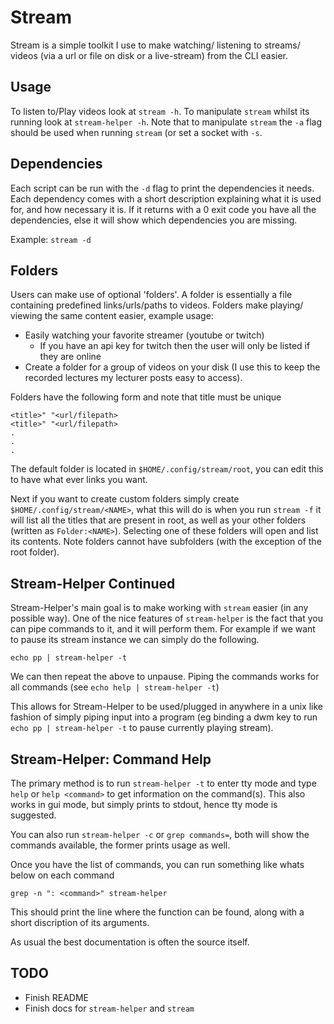 # Stream

Stream is a simple toolkit I use to make watching/ listening to streams/ videos
(via a url or file on disk or a live-stream) from the CLI easier.

## Usage

To listen to/Play videos look at `stream -h`.
To manipulate `stream` whilst its running look at `stream-helper -h`. Note that
to manipulate `stream` the `-a` flag should be used when running `stream` (or
set a socket with `-s`.

## Dependencies

Each script can be run with the `-d` flag to print the dependencies it needs.
Each dependency comes with a short description explaining what it is used for,
and how necessary it is. If it returns with a 0 exit code you have all the
dependencies, else it will show which dependencies you are missing.

Example: `stream -d`

## Folders

Users can make use of optional 'folders'. A folder is essentially a file
containing predefined links/urls/paths to videos. Folders make playing/ viewing
the same content easier, example usage:
* Easily watching your favorite streamer (youtube or twitch)
	- If you have an api key for twitch then the user will only be listed if
	  they are online
* Create a folder for a group of videos on your disk (I use this to keep the
  recorded lectures my lecturer posts easy to access).

Folders have the following form and note that title must be unique
```
<title>" "<url/filepath>
<title>" "<url/filepath>
.
.
.
```
The default folder is located in `$HOME/.config/stream/root`, you can edit this
to have what ever links you want.

Next if you want to create custom folders simply create
`$HOME/.config/stream/<NAME>`, what this will do is when you run `stream -f` it
will list all the titles that are present in root, as well as your other
folders (written as `Folder:<NAME>`).  Selecting one of these folders will open
and list its contents. Note folders cannot have subfolders (with the exception
of the root folder).

## Stream-Helper Continued

Stream-Helper's main goal is to make working with `stream` easier (in any
possible way). One of the nice features of `stream-helper` is the fact that you
can pipe commands to it, and it will perform them. For example if we want to
pause its stream instance we can simply do the following.
```
echo pp | stream-helper -t
```
We can then repeat the above to unpause. Piping the commands works for all
commands (see `echo help | stream-helper -t`)

This allows for Stream-Helper to be used/plugged in anywhere in a unix like
fashion of simply piping input into a program (eg binding a dwm key to run
`echo pp | stream-helper -t` to pause currently playing stream).

## Stream-Helper: Command Help

The primary method is to run `stream-helper -t` to enter tty mode and type `help` or
`help <command>` to get information on the command(s). This also works in gui mode,
but simply prints to stdout, hence tty mode is suggested.

You can also run `stream-helper -c` or `grep commands=`, both will show the
commands available, the former prints usage as well.

Once you have the list of commands, you can run something like whats below on
each command
```
grep -n ": <command>" stream-helper
```
This should print the line where the function can be found, along with a short
discription of its arguments.

As usual the best documentation is often the source itself.

## TODO

* Finish README
* Finish docs for `stream-helper` and `stream`
